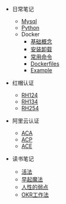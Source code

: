 * 日常笔记

	* [Mysql](mysql/mysql.md)
	* [Python](python/python.md)
	* Docker
		* [基础概念](docker/basic.md)
		* [安装卸载](docker/installation.md)
		* [常用命令](docker/command.md)
		* [Dockerfiles](docker/dockerfile.md)
		* [Example](docker/example.md)

* 红帽认证

	* [RH124](redhat/rh124.md)
	* [RH134](redhat/rh134.md)
	* [RH254](redhat/rh254.md)

* 阿里云认证

	* [ACA](alicloud/aca.md)
	* [ACP](alicloud/acp.md)
	* [ACE](alicloud/ace.md)

* 读书笔记

	* [活法](book/huofa.md)
	* [早起魔法](book/zaoqimofa.md)
	* [人性的弱点](book/renxingderuodian.md)
	* [OKR工作法](book/okr.md)